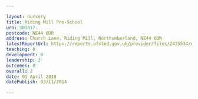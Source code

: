```yaml
---

layout: nursery
title: Riding Mill Pre-School
urn: 301817
postcode: NE44 6DR
address: Church Lane, Riding Mill, Northumberland, NE44 6DR
latestReportUrl: https://reports.ofsted.gov.uk/provider/files/2435534/urn/301817.pdf
teaching: 0
development: 0
leadership: 2
outcomes: 0
overall: 2
date: 01 April 2018 
datePublish: 03/11/2014

---
```

